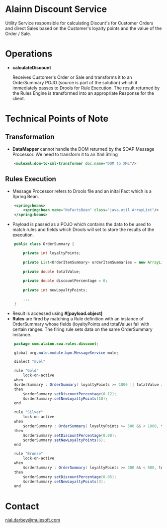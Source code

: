 # Alainn Discount Service
Utility Service responsible for calculating Disount's for Customer Orders and direct Sales based on the Customer's loyalty points and the value of the Order / Sale.

# Operations

* **calculateDiscount**

  Receives Customer's Order or Sale and transforms it to an OrderSummary POJO (source is part of the solution) which it immediately passes to Drools for Rule Execution. The result returned by the Rules Engine is transformed into an appropriate Response for the client.

# Technical Points of Note

## Transformation
* **DataMapper** cannot handle the DOM returned by the SOAP Message Processor. We need to transform it to an Xml String
````xml
	<mulexml:dom-to-xml-transformer doc:name="DOM to XML"/>
````

## Rules Execution
* Message Processor refers to Drools file and an inital Fact which is a Spring Bean.
````xml
	<spring:beans>
        <spring:bean name="NoFactsBean" class="java.util.ArrayList"/>
    </spring:beans>
````
* Payload is passed as a POJO which contains the data to be used to match rules and fields which Drools will set to store the results of the execution.
````java
	public class OrderSummary {

		private int loyaltyPoints;
		
		private List<OrderItemSummary> orderItemSummaries = new ArrayList<OrderItemSummary>();
		
		private double totalValue;
		
		private double discountPercentage = 0;
		
		private int newLoyaltyPoints;

		...
	}
````

* Result is accessed using **#[payload.object]**
* **Rules** are fired by matching a Rule definition with an instance of OrderSummary whose fields (loyaltyPoints and totalValue) fall with certain ranges. The firing rule sets data on the same OrderSummary instance.
````java
	package com.alainn.soa.rules.discount;

	global org.mule.module.bpm.MessageService mule;

	dialect "mvel"

	rule "Gold"
	    lock-on-active
	when
	$orderSummary : OrderSummary( loyaltyPoints >= 1000 || totalValue >= 150 )
	then
		$orderSummary.setDiscountPercentage(0.12);
		$orderSummary.setNewLoyaltyPoints(10);
	end

	rule "Silver"
	    lock-on-active
	when
		$orderSummary : OrderSummary( loyaltyPoints >= 500 && < 1000, totalValue >= 100 )
	then
		$orderSummary.setDiscountPercentage(0.08);
		$orderSummary.setNewLoyaltyPoints(6);
	end

	rule "Bronze"
	    lock-on-active
	when
		$orderSummary : OrderSummary( loyaltyPoints >= 300 && < 500, totalValue >= 80  )
	then
		$orderSummary.setDiscountPercentage(0.05);
		$orderSummary.setNewLoyaltyPoints(3);
	end
````

# Contact
nial.darbey@mulesoft.com
